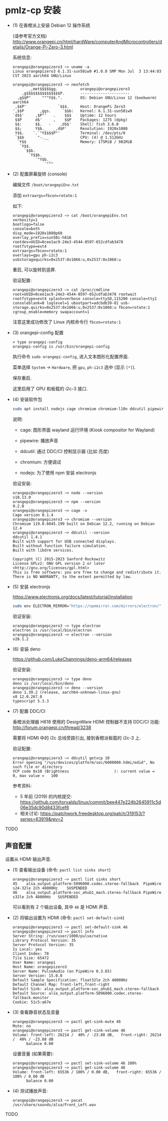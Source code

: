 # pmlz-cp 安装

- (1) 在香橙派上安装 Debian 12 操作系统

  (请参考官方文档)
  <http://www.orangepi.cn/html/hardWare/computerAndMicrocontrollers/details/Orange-Pi-Zero-3.html>

  系统信息:

  ```
  orangepi@orangepizero3 ~> uname -a
  Linux orangepizero3 6.1.31-sun50iw9 #1.0.0 SMP Mon Jul  3 13:44:03 CST 2023 aarch64 GNU/Linux
  ```

  ```
  orangepi@orangepizero3 ~> neofetch
         _,met$$$$$gg.          orangepi@orangepizero3 
      ,g$$$$$$$$$$$$$$$P.       ---------------------- 
    ,g$$P"     """Y$$.".        OS: Debian GNU/Linux 12 (bookworm) aarch64 
   ,$$P'              `$$$.     Host: OrangePi Zero3 
  ',$$P       ,ggs.     `$$b:   Kernel: 6.1.31-sun50iw9 
  `d$$'     ,$P"'   .    $$$    Uptime: 12 hours 
   $$P      d$'     ,    $$P    Packages: 1275 (dpkg) 
   $$:      $$.   -    ,d$$'    Shell: fish 3.6.0 
   $$;      Y$b._   _,d$P'      Resolution: 1920x1080 
   Y$$.    `.`"Y$$$$P"'         Terminal: /dev/pts/0 
   `$$b      "-.__              CPU: (4) @ 1.512GHz 
    `Y$$                        Memory: 175MiB / 981MiB 
     `Y$$.
       `$$b.                                            
         `Y$$b.                                         
            `"Y$b._
                `"""
  ```

- (2) 配置屏幕旋转 (console)

  编辑文件 `/boot/orangepiEnv.txt`

  添加 `extraargs=fbcon=rotate:1`

  如下:

  ```
  orangepi@orangepizero3 ~> cat /boot/orangepiEnv.txt
  verbosity=1
  bootlogo=false
  console=both
  disp_mode=1920x1080p60
  overlay_prefix=sun50i-h616
  rootdev=UUID=8cee1ac9-24e3-4544-8597-652cdfab3478
  rootfstype=ext4
  extraargs=fbcon=rotate:1
  overlays=gpu ph-i2c3
  usbstoragequirks=0x2537:0x1066:u,0x2537:0x1068:u
  ```

  重启, 可以旋转到竖屏.

  验证配置:

  ```
  orangepi@orangepizero3 ~> cat /proc/cmdline
  root=UUID=8cee1ac9-24e3-4544-8597-652cdfab3478 rootwait rootfstype=ext4 splash=verbose console=ttyS0,115200 console=tty1 consoleblank=0 loglevel=1 ubootpart=adcbdb39-01 usb-storage.quirks=0x2537:0x1066:u,0x2537:0x1068:u fbcon=rotate:1  cgroup_enable=memory swapaccount=1
  ```

  注意这里成功修改了 Linux 内核命令行 `fbcon=rotate:1`

- (3) orangepi-config 配置

  ```
  > type orangepi-config
  orangepi-config is /usr/bin/orangepi-config
  ```

  执行命令 `sudo orangepi-config`, 进入文本图形化配置界面.

  菜单选择 `System` -> `Hardware`, 把 `gpu`, `ph-i2c3` 选中 (显示 `[*]`).

  保存重启.

  这里启用了 GPU 和板载的 i2c-3 接口.

- (4) 安装软件包

  ```sh
  sudo apt install nodejs cage chromium chromium-l10n ddcutil pipewire pipewire-bin pipewire-pulse pipewire-audio wireplumber xwayland
  ```

  说明:

  - cage: 图形界面 wayland 运行环境 (Kiosk compositor for Wayland)

  - pipewire: 播放声音

  - ddcutil: 通过 DDC/CI 控制显示器 (比如 亮度)

  - chromium: 方便调试

  - nodejs: 为了使用 npm 安装 electronjs

  验证安装:

  ```
  orangepi@orangepizero3 ~> node --version
  v18.13.0
  orangepi@orangepizero3 ~> npm --version
  9.2.0
  orangepi@orangepizero3 ~> cage -v
  Cage version 0.1.4
  orangepi@orangepizero3 ~> chromium --version
  Chromium 119.0.6045.199 built on Debian 12.2, running on Debian 12.4
  orangepi@orangepizero3 ~> ddcutil --version
  ddcutil 1.4.1
  Built with support for USB connected displays.
  Built without function failure simulation.
  Built with libdrm services.

  Copyright (C) 2015-2023 Sanford Rockowitz
  License GPLv2: GNU GPL version 2 or later <http://gnu.org/licenses/gpl.html>
  This is free software: you are free to change and redistribute it.
  There is NO WARRANTY, to the extent permitted by law.
  ```

- (5) 安装 electronjs

  <https://www.electronjs.org/docs/latest/tutorial/installation>

  ```sh
  sudo env ELECTRON_MIRROR="https://npmmirror.com/mirrors/electron/" npm install -g electron
  ```

  验证安装:

  ```
  orangepi@orangepizero3 ~> type electron
  electron is /usr/local/bin/electron
  orangepi@orangepizero3 ~> electron --version
  v28.1.2
  ```

- (6) 安装 deno

  <https://github.com/LukeChannings/deno-arm64/releases>

  验证安装:

  ```
  orangepi@orangepizero3 ~> type deno
  deno is /usr/local/bin/deno
  orangepi@orangepizero3 ~> deno --version
  deno 1.39.2 (release, aarch64-unknown-linux-gnu)
  v8 12.0.267.8
  typescript 5.3.3
  ```

- (7) 配置 DDC/CI

  香橙派处理器 H618 使用的 DesignWare HDMI 控制器不支持 DDC/CI 功能:
  <http://forum.orangepi.cn/thread/3238>

  需要将 HDMI 中的 i2c 总线旁路引出, 接到香橙派板载的 i2c-3 上.

  验证配置:

  ```
  orangepi@orangepizero3 ~> ddcutil getvcp 10
  Error opening "/sys/devices/platform/soc/6000000.hdmi/edid", No such file or directory
  VCP code 0x10 (Brightness                    ): current value =     0, max value =   100
  ```

  参考资料:
  - 5 年前 (2019) 的内核提交:
    <https://github.com/torvalds/linux/commit/bee447e224b2645911c5d06e35dc90d8433fcef6>
  - 相关讨论:
    <https://patchwork.freedesktop.org/patch/319153/?series=63919&rev=2>

TODO

## 声音配置

设置从 HDMI 输出声音.

- (1) 查看输出设备 (命令: `pactl list sinks short`)

  ```
  orangepi@orangepizero3 ~> pactl list sinks short
  45	alsa_output.platform-5096000.codec.stereo-fallback	PipeWire	s24-32le 2ch 48000Hz	SUSPENDED
  46	alsa_output.platform-soc_ahub1_mach.stereo-fallback	PipeWire	s32le 2ch 48000Hz	SUSPENDED
  ```

  可以看到有 2 个输出设备, 其中 `46` 是 HDMI 声音.

- (2) 将输出设置为 HDMI (命令: `pactl set-default-sink`)

  ```
  orangepi@orangepizero3 ~> pactl set-default-sink 46
  orangepi@orangepizero3 ~> pactl info
  Server String: /run/user/1000/pulse/native
  Library Protocol Version: 35
  Server Protocol Version: 35
  Is Local: yes
  Client Index: 78
  Tile Size: 65472
  User Name: orangepi
  Host Name: orangepizero3
  Server Name: PulseAudio (on PipeWire 0.3.65)
  Server Version: 15.0.0
  Default Sample Specification: float32le 2ch 48000Hz
  Default Channel Map: front-left,front-right
  Default Sink: alsa_output.platform-soc_ahub1_mach.stereo-fallback
  Default Source: alsa_output.platform-5096000.codec.stereo-fallback.monitor
  Cookie: 51c5:a67e
  ```

- (3) 查看静音状态及音量

  ```
  orangepi@orangepizero3 ~> pactl get-sink-mute 46
  Mute: no
  orangepi@orangepizero3 ~> pactl get-sink-volume 46
  Volume: front-left: 26214 /  40% / -23.88 dB,   front-right: 26214 /  40% / -23.88 dB
        balance 0.00
  ```

  设置音量 (如果需要):

  ```
  orangepi@orangepizero3 ~> pactl set-sink-volume 46 100%
  orangepi@orangepizero3 ~> pactl get-sink-volume 46
  Volume: front-left: 65536 / 100% / 0.00 dB,   front-right: 65536 / 100% / 0.00 dB
        balance 0.00
  ```

- (4) 测试播放声音:

  ```
  orangepi@orangepizero3 ~> pacat /usr/share/sounds/alsa/Front_Left.wav
  ```

TODO
